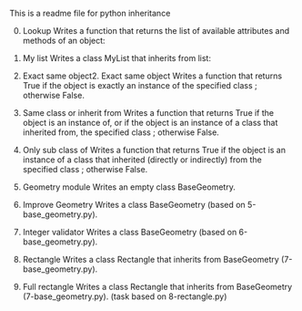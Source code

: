 This is a  readme file for python inheritance

0. Lookup
Writes a function that returns the list of available attributes and methods of an object:

1. My list
Writes a class MyList that inherits from list:

2. Exact same object2. Exact same object
Writes a function that returns True if the object is exactly an instance of the specified class ; otherwise False.

3. Same class or inherit from
Writes a function that returns True if the object is an instance of, or if the object is an instance of a class that inherited from, the specified class ; otherwise False.

4. Only sub class of
Writes a function that returns True if the object is an instance of a class that inherited (directly or indirectly) from the specified class ; otherwise False.

5. Geometry module
Writes an empty class BaseGeometry.

6. Improve Geometry
Writes a class BaseGeometry (based on 5-base_geometry.py).

7. Integer validator
Writes a class BaseGeometry (based on 6-base_geometry.py).

8. Rectangle
Writes a class Rectangle that inherits from BaseGeometry (7-base_geometry.py).

9. Full rectangle
Writes a class Rectangle that inherits from BaseGeometry (7-base_geometry.py). (task based on 8-rectangle.py)
